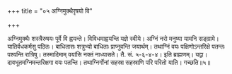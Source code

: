 +++
title = "०५ अग्निमुक्थैरृषयो वि"

+++

अग्निमुक्थैः शस्त्रैरुषयः पूर्वे वि ह्वयन्ते। विविधमाह्वयन्ति यज्ञे स्वीये। अग्निं नरो मनुष्या यामनि सङ्ग्रामे। यातिर्वधकर्मसु पठितः। बाधितासः शत्रुभ्यो बाधिताः प्राप्नुवन्ति जयार्थम्। तथाग्निं वयः पक्षिणोऽन्तरिक्षे पतन्तः पश्यन्ति रात्रिषु। तस्मादिमाम् वयांसि नक्तं नाध्यासते। तै. सं. ५-६-४-४। इति ब्राह्मणम्। यद्वा। दावभूतमग्निमन्तरिक्षगा वयः पतन्ति। तथाग्निर्गोनां सहस्रा सहस्राणि परि परितो याति। गच्छति॥५॥